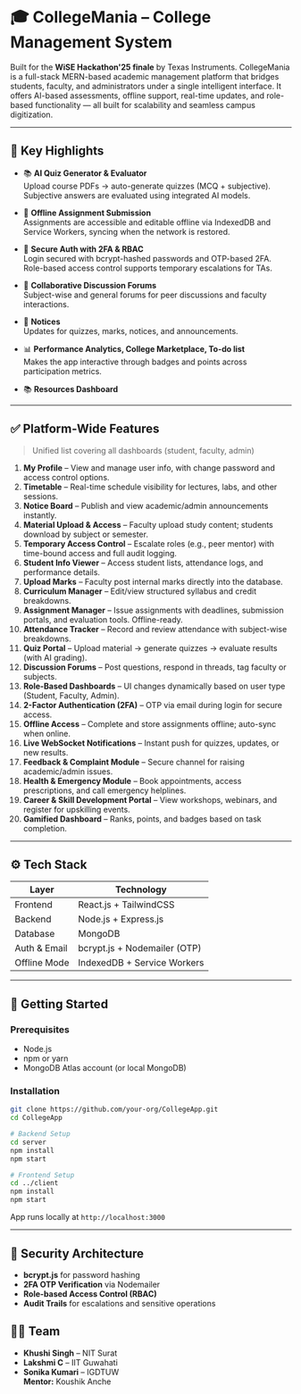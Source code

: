 
# 🎓 CollegeMania – College Management System

Built for the <b>WiSE Hackathon'25 finale</b> by Texas Instruments.
CollegeMania is a full-stack MERN-based academic management platform that bridges students, faculty, and administrators under a single intelligent interface. It offers AI-based assessments, offline support, real-time updates, and role-based functionality — all built for scalability and seamless campus digitization.

---

## 🚀 Key Highlights

- 📚 **AI Quiz Generator & Evaluator**  
  Upload course PDFs → auto-generate quizzes (MCQ + subjective). Subjective answers are evaluated using integrated AI models.

- 🔄 **Offline Assignment Submission**  
  Assignments are accessible and editable offline via IndexedDB and Service Workers, syncing when the network is restored.

- 🔐 **Secure Auth with 2FA & RBAC**  
  Login secured with bcrypt-hashed passwords and OTP-based 2FA. Role-based access control supports temporary escalations for TAs.

- 💬 **Collaborative Discussion Forums**  
  Subject-wise and general forums for peer discussions and faculty interactions.

- 🔔 **Notices**  
  Updates for quizzes, marks, notices, and announcements.

- 📊 **Performance Analytics, College Marketplace, To-do list**  
  Makes the app interactive through badges and points across participation metrics.

- 📚 **Resources Dashboard**  


---

## ✅ Platform-Wide Features

> Unified list covering all dashboards (student, faculty, admin)

1. **My Profile** – View and manage user info, with change password and access control options.
2. **Timetable** – Real-time schedule visibility for lectures, labs, and other sessions.
3. **Notice Board** – Publish and view academic/admin announcements instantly.
4. **Material Upload & Access** – Faculty upload study content; students download by subject or semester.
5. **Temporary Access Control** – Escalate roles (e.g., peer mentor) with time-bound access and full audit logging.
6. **Student Info Viewer** – Access student lists, attendance logs, and performance details.
7. **Upload Marks** – Faculty post internal marks directly into the database.
8. **Curriculum Manager** – Edit/view structured syllabus and credit breakdowns.
9. **Assignment Manager** – Issue assignments with deadlines, submission portals, and evaluation tools. Offline-ready.
10. **Attendance Tracker** – Record and review attendance with subject-wise breakdowns.
11. **Quiz Portal** – Upload material → generate quizzes → evaluate results (with AI grading).
12. **Discussion Forums** – Post questions, respond in threads, tag faculty or subjects.
13. **Role-Based Dashboards** – UI changes dynamically based on user type (Student, Faculty, Admin).
14. **2-Factor Authentication (2FA)** – OTP via email during login for secure access.
15. **Offline Access** – Complete and store assignments offline; auto-sync when online.
16. **Live WebSocket Notifications** – Instant push for quizzes, updates, or new results.
17. **Feedback & Complaint Module** – Secure channel for raising academic/admin issues.
18. **Health & Emergency Module** – Book appointments, access prescriptions, and call emergency helplines.
19. **Career & Skill Development Portal** – View workshops, webinars, and register for upskilling events.
20. **Gamified Dashboard** – Ranks, points, and badges based on task completion.

---

## ⚙️ Tech Stack

| Layer         | Technology                   |
|---------------|------------------------------|
| Frontend      | React.js + TailwindCSS       |
| Backend       | Node.js + Express.js         |
| Database      | MongoDB                      |
| Auth & Email  | bcrypt.js + Nodemailer (OTP) |
| Offline Mode  | IndexedDB + Service Workers  |
                  

---

## 🧪 Getting Started

### Prerequisites

- Node.js
- npm or yarn
- MongoDB Atlas account (or local MongoDB)

### Installation

```bash
git clone https://github.com/your-org/CollegeApp.git
cd CollegeApp

# Backend Setup
cd server
npm install
npm start

# Frontend Setup
cd ../client
npm install
npm start
```

App runs locally at `http://localhost:3000`

---

## 🔐 Security Architecture

- **bcrypt.js** for password hashing
- **2FA OTP Verification** via Nodemailer
- **Role-based Access Control (RBAC)**
- **Audit Trails** for escalations and sensitive operations


## 👨‍💻 Team

- **Khushi Singh** – NIT Surat  
- **Lakshmi C** – IIT Guwahati  
- **Sonika Kumari** – IGDTUW  
**Mentor:** Koushik Anche
